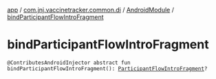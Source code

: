 [app](../../index.md) / [com.jnj.vaccinetracker.common.di](../index.md) / [AndroidModule](index.md) / [bindParticipantFlowIntroFragment](./bind-participant-flow-intro-fragment.md)

# bindParticipantFlowIntroFragment

`@ContributesAndroidInjector abstract fun bindParticipantFlowIntroFragment(): `[`ParticipantFlowIntroFragment`](../../com.jnj.vaccinetracker.participantflow.screens/-participant-flow-intro-fragment/index.md)`?`